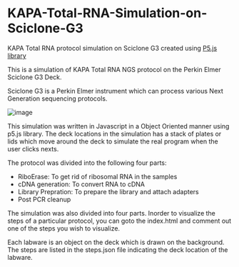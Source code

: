 # KAPA-Total-RNA-Simulation-on-Sciclone-G3
KAPA Total RNA protocol simulation on Sciclone G3 created using [P5.js library](https://p5js.org/libraries/)

This is a simulation of KAPA Total RNA NGS protocol on the Perkin Elmer Sciclone G3 Deck. 

Sciclone G3 is a Perkin Elmer instrument which can process various Next Generation sequencing protocols. 


![image](https://user-images.githubusercontent.com/26681884/153646913-e4556e94-594c-40de-b5fe-4ebb64942297.png)

This simulation was written in Javascript in a Object Oriented manner using p5.js library. 
The deck locations in the simulation has a stack of plates or lids which move around the deck to simulate the real program when the user clicks nexts. 

The protocol was divided into the following four parts:
- RiboErase: To get rid of ribosomal RNA in the samples
- cDNA generation: To convert RNA to cDNA
- Library Prepration: To prepare the library and attach adapters
- Post PCR cleanup 

The simulation was also divided into four parts. 
Inorder to visualize the steps of a particular protocol, you can goto the index.html and comment out one of the steps you wish to visualize. 

Each labware is an object on the deck which is drawn on the background. The steps are listed in the steps.json file indicating the deck location of the labware. 
